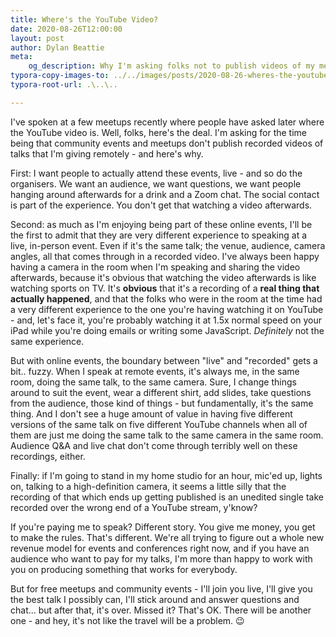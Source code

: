 ```yaml
---
title: Where's the YouTube Video?
date: 2020-08-26T12:00:00
layout: post
author: Dylan Beattie
meta:
    og_description: Why I'm asking folks not to publish videos of my meetup talks for the time being.
typora-copy-images-to: ../../images/posts/2020-08-26-wheres-the-youtube-video/
typora-root-url: .\..\..

---
```

I've spoken at a few meetups recently where people have asked later where the YouTube video is. Well, folks, here's the deal. I'm asking
for the time being that community events and meetups don't publish recorded videos of talks that I'm giving remotely - and here's why.

First: I want people to actually attend these events, live - and so do the organisers. We want an audience, we want questions, we want people 
hanging around afterwards for a drink and a Zoom chat. The social contact is part of the experience. You don't get that watching a video afterwards.

Second: as much as I'm enjoying being part of these online events, I'll be the first to admit that they are very different experience to
speaking at a live, in-person event. Even if it's the same talk; the venue, audience, camera angles, all that comes through in a recorded video. I've always been happy having a camera in the room when I'm speaking and sharing the video afterwards, because it's obvious that watching the video afterwards is like watching sports on TV. It's **obvious** that it's a recording of a **real thing that actually happened**, and that the folks who were in the room at the time had a very different experience to the one you're having watching it on YouTube - and, let's face it, you're probably watching it at 1.5x normal speed on your iPad while you're doing emails or writing some JavaScript. *Definitely* not the same experience.

But with online events, the boundary between "live" and "recorded" gets a bit.. fuzzy. When I speak at remote events, it's always me, in the same room, doing the same talk, to the same camera. Sure, I change things around to suit the event, wear a different shirt, add slides, take questions from the audience, those kind of things - but fundamentally, it's the same thing. And I don't see a huge amount of value in having five different versions of the same talk on five different YouTube channels when all of them are just me doing the same talk to the same camera in the same room. Audience Q&A and live chat don't come through terribly well on these recordings, either.

Finally: if I'm going to stand in my home studio for an hour, mic'ed up, lights on, talking to a high-definition camera, it seems a little silly 
that the recording of that which ends up getting published is an unedited single take recorded over the wrong end of a YouTube stream, y'know?

If you're paying me to speak? Different story. You give me money, you get to make the rules. That's different. We're all trying to figure out a 
whole new revenue model for events and conferences right now, and if you have an audience who want to pay for my talks, I'm more than happy to work with you on producing something that works for everybody.

But for free meetups and community events - I'll join you live, I'll give you the best talk I possibly can, I'll stick around and answer questions 
and chat... but after that, it's over. Missed it? That's OK. There will be another one - and hey, it's not like the travel will be a problem. 😉



